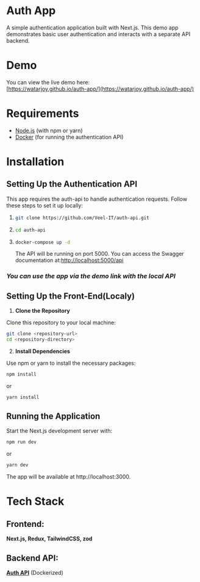 # Auth App

A simple authentication application built with Next.js. This demo app demonstrates basic user authentication and interacts with a separate API backend.

# Demo

You can view the live demo here:  
[https://watarjoy.github.io/auth-app/](https://watarjoy.github.io/auth-app/)

# Requirements

- [Node.js](https://nodejs.org/) (with npm or yarn)
- [Docker](https://www.docker.com/) (for running the authentication API)

# Installation

## Setting Up the Authentication API

This app requires the auth-api to handle authentication requests. Follow these steps to set it up locally:

1.  ```bash
    git clone https://github.com/Veel-IT/auth-api.git
    ```
    
2.  ```bash
    cd auth-api
    ```
    
3.  ```bash
    docker-compose up -d
    ```
    The API will be running on port 5000. You can access the Swagger documentation at:[http://localhost:5000/api](http://localhost:5000/api)

### *You can use the app via the demo link with the local API*

## Setting Up the Front-End(Localy)
1. **Clone the Repository**

Clone this repository to your local machine:

```bash
git clone <repository-url>
cd <repository-directory>
```
2. **Install Dependencies**

Use npm or yarn to install the necessary packages:

```bash
npm install
```
 or
```bash
yarn install
```

## Running the Application

Start the Next.js development server with:

```bash
npm run dev
```
or
```bash
yarn dev
```

The app will be available at http://localhost:3000.

# Tech Stack
## Frontend: 
**Next.js, Redux, TailwindCSS, zod**
## Backend API: 
**[Auth API](https://github.com/Veel-IT/auth-api.git)** (Dockerized)
